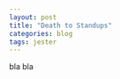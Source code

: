 ```yaml
---
layout: post
title: "Death to Standups"
categories: blog
tags: jester
---
```


bla bla

<!--more-->
